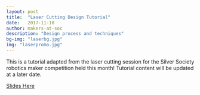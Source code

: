 ```yaml
---
layout: post
title:  "Laser Cutting Design Tutorial"
date:   2017-11-10
author: makers-at-soc
description: "Design process and techniques"
bg-img: "laserbg.jpg"
img: "laserpromo.jpg"
---
```


This is a tutorial adapted from the laser cutting session for the Silver Society robotics maker competition held this month!
Tutorial content will be updated at a later date.

[Slides Here]({{site.github_url}}/assets/files/lasercuttingnotes.pdf)
